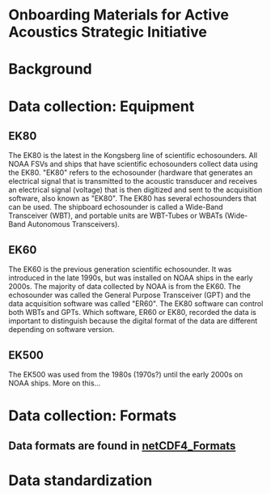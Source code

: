 # Onboarding Materials for Active Acoustics Strategic Initiative

# Background


# Data collection: Equipment
## EK80  
The EK80 is the latest in the Kongsberg line of scientific echosounders. All NOAA FSVs and ships that have scientific echosounders collect data using the EK80. "EK80" refers to the echosounder (hardware that generates an electrical signal that is transmitted to the acoustic transducer and receives an electrical signal (voltage) that is then digitized and sent to the acquisition software, also known as "EK80". The EK80 has several echosounders that can be used. The shipboard echosounder is called a Wide-Band Transceiver (WBT), and portable units are WBT-Tubes or WBATs (Wide-Band Autonomous Transceivers).  

## EK60  
The EK60 is the previous generation scientific echosounder. It was introduced in the late 1990s, but was installed on NOAA ships in the early 2000s. The majority of data collected by NOAA is from the EK60. The echosounder was called the General Purpose Transceiver (GPT) and the data acquisition software was called "ER60". The EK80 software can control both WBTs and GPTs. Which software, ER60 or EK80, recorded the data is important to distinguish because the digital format of the data are different depending on software version.  

## EK500
The EK500 was used from the 1980s (1970s?) until the early 2000s on NOAA ships. More on this...   

# Data collection: Formats
## Data formats are found in [netCDF4_Formats](https://github.com/nmfs-ost/AA-SI/tree/main/Onboarding/netCDF4_Formats)


# Data standardization
